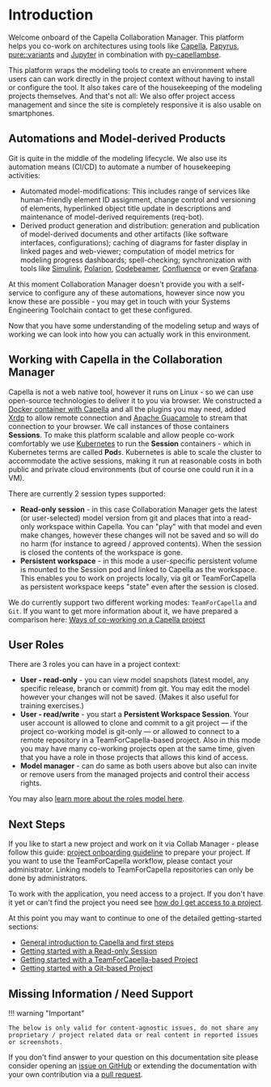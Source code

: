 <!--
 ~ SPDX-FileCopyrightText: Copyright DB InfraGO AG and contributors
 ~ SPDX-License-Identifier: Apache-2.0
 -->

# Introduction

Welcome onboard of the Capella Collaboration Manager. This platform helps you
co-work on architectures using tools like
[Capella](https://www.eclipse.org/capella/),
[Papyrus](https://www.eclipse.org/papyrus/),
[pure::variants](https://www.pure-systems.com/purevariants) and
[Jupyter](https://jupyter.org/) in combination with
[py-capellambse](https://github.com/DSD-DBS/py-capellambse).

This platform wraps the modeling tools to create an environment where users can
can work directly in the project context without having to install or configure
the tool. It also takes care of the housekeeping of the modeling projects
themselves. And that's not all: We also offer project access management and
since the site is completely responsive it is also usable on smartphones.

## Automations and Model-derived Products

Git is quite in the middle of the modeling lifecycle. We also use its
automation means (CI/CD) to automate a number of housekeeping activities:

- Automated model-modifications: This includes range of services like
  human-friendly element ID assignment, change control and versioning of
  elements, hyperlinked object title update in descriptions and maintenance of
  model-derived requirements (req-bot).
- Derived product generation and distribution: generation and publication of
  model-derived documents and other artifacts (like software interfaces,
  configurations); caching of diagrams for faster display in linked pages and
  web-viewer; computation of model metrics for modeling progress dashboards;
  spell-checking; synchronization with tools like
  [Simulink](https://mathworks.com/products/simulink.html),
  [Polarion](https://polarion.plm.automation.siemens.com/),
  [Codebeamer](https://codebeamer.com/),
  [Confluence](https://www.atlassian.com/software/confluence) or even
  [Grafana](https://grafana.com/).

At this moment Collaboration Manager doesn't provide you with a self-service to
configure any of these automations, however since now you know these are
possible - you may get in touch with your Systems Engineering Toolchain contact
to get these configured.

Now that you have some understanding of the modeling setup and ways of working
we can look into how you can actually work in this environment.

## Working with Capella in the Collaboration Manager

Capella is not a web native tool, however it runs on Linux - so we can use
open-source technologies to deliver it to you via browser. We constructed a
[Docker container with Capella](https://github.com/DSD-DBS/capella-dockerimages)
and all the plugins you may need, added [Xrdp](http://xrdp.org/) to allow
remote connection and [Apache Guacamole](https://guacamole.apache.org/) to
stream that connection to your browser. We call instances of those containers
**Sessions**. To make this platform scalable and allow people co-work
comfortably we use [Kubernetes](https://kubernetes.io/) to run the **Session**
containers - which in Kubernetes terms are called **Pod**s. Kubernetes is able
to scale the cluster to accommodate the active sessions, making it run at
reasonable costs in both public and private cloud environments (but of course
one could run it in a VM).

There are currently 2 session types supported:

- **Read-only session** - in this case Collaboration Manager gets the latest
  (or user-selected) model version from git and places that into a read-only
  workspace within Capella. You can "play" with that model and even make
  changes, however these changes will not be saved and so will do no harm (for
  instance to agreed / approved contents). When the session is closed the
  contents of the workspace is gone.
- **Persistent workspace** - in this mode a user-specific persistent volume is
  mounted to the Session pod and linked to Capella as the workspace. This
  enables you to work on projects locally, via git or TeamForCapella as
  persistent workspace keeps "state" even after the session is closed.

We do currently support two different working modes: `TeamForCapella` and
`Git`. If you want to get more information about it, we have prepared a
comparison here:
[Ways of co-working on a Capella project](./tools/capella/t4c-git-compare.md)

## User Roles

There are 3 roles you can have in a project context:

- **User - read-only** - you can view model snapshots (latest model, any
  specific release, branch or commit) from git. You may edit the model however
  your changes will not be saved. (Makes it also useful for training
  exercises.)
- **User - read/write** - you start a **Persistent Workspace Session**. Your
  user account is allowed to clone and commit to a git project — if the project
  co-working model is git-only — or allowed to connect to a remote repository
  in a TeamForCapella-based project. Also in this mode you may have many
  co-working projects open at the same time, given that you have a role in
  those projects that allows this kind of access.
- **Model manager** - can do same as both users above but also can invite or
  remove users from the managed projects and control their access rights.

You may also [learn more about the roles model here](projects/roles.md).

## Next Steps

If you like to start a new project and work on it via Collab Manager - please
follow this guide: [project onboarding guideline](projects/create/index.md) to
prepare your project. If you want to use the TeamForCapella workflow, please
contact your administrator. Linking models to TeamForCapella repositories can
only be done by administrators.

To work with the application, you need access to a project. If you don't have
it yet or can't find the project you need see
[how do I get access to a project](projects/access/index.md).

At this point you may want to continue to one of the detailed getting-started
sections:

- [General introduction to Capella and first steps](tools/capella/introduction.md)
- [Getting started with a Read-only Session](sessions/types/read-only.md)
- [Getting started with a TeamForCapella-based Project](sessions/types/persistent.md)
- [Getting started with a Git-based Project](tools/capella/git/index.md)

## Missing Information / Need Support

!!! warning "Important"

    The below is only valid for content-agnostic issues, do not share any
    proprietary / project related data or real content in reported issues or screenshots.

If you don't find answer to your question on this documentation site please
consider opening an
[issue on GitHub](https://github.com/DSD-DBS/capella-collab-manager/issues) or
extending the documentation with your own contribution via a
[pull request](https://github.com/DSD-DBS/capella-collab-manager/pulls).
